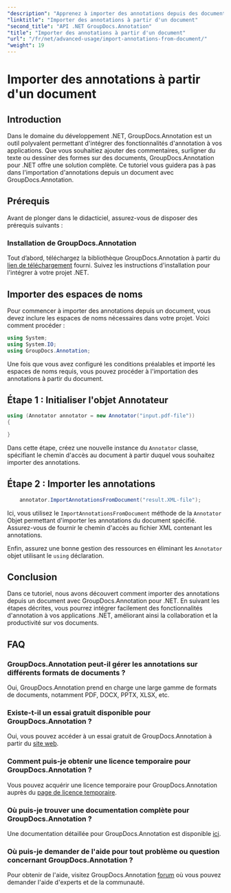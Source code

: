 ```yaml
---
"description": "Apprenez à importer des annotations depuis des documents .NET avec GroupDocs.Annotation. Suivez notre tutoriel étape par étape pour une intégration fluide."
"linktitle": "Importer des annotations à partir d'un document"
"second_title": "API .NET GroupDocs.Annotation"
"title": "Importer des annotations à partir d'un document"
"url": "/fr/net/advanced-usage/import-annotations-from-document/"
"weight": 19
---
```


# Importer des annotations à partir d'un document

## Introduction
Dans le domaine du développement .NET, GroupDocs.Annotation est un outil polyvalent permettant d'intégrer des fonctionnalités d'annotation à vos applications. Que vous souhaitiez ajouter des commentaires, surligner du texte ou dessiner des formes sur des documents, GroupDocs.Annotation pour .NET offre une solution complète. Ce tutoriel vous guidera pas à pas dans l'importation d'annotations depuis un document avec GroupDocs.Annotation.
## Prérequis
Avant de plonger dans le didacticiel, assurez-vous de disposer des prérequis suivants :
### Installation de GroupDocs.Annotation
Tout d’abord, téléchargez la bibliothèque GroupDocs.Annotation à partir du [lien de téléchargement](https://releases.groupdocs.com/annotation/net/) fourni. Suivez les instructions d'installation pour l'intégrer à votre projet .NET.

## Importer des espaces de noms
Pour commencer à importer des annotations depuis un document, vous devez inclure les espaces de noms nécessaires dans votre projet. Voici comment procéder :

```csharp
using System;
using System.IO;
using GroupDocs.Annotation;
```

Une fois que vous avez configuré les conditions préalables et importé les espaces de noms requis, vous pouvez procéder à l'importation des annotations à partir du document.
## Étape 1 : Initialiser l'objet Annotateur
```csharp
using (Annotator annotator = new Annotator("input.pdf-file"))
{

}
```
Dans cette étape, créez une nouvelle instance du `Annotator` classe, spécifiant le chemin d'accès au document à partir duquel vous souhaitez importer des annotations.
## Étape 2 : Importer les annotations
```csharp
	annotator.ImportAnnotationsFromDocument("result.XML-file");
```
Ici, vous utilisez le `ImportAnnotationsFromDocument` méthode de la `Annotator` Objet permettant d'importer les annotations du document spécifié. Assurez-vous de fournir le chemin d'accès au fichier XML contenant les annotations.

Enfin, assurez une bonne gestion des ressources en éliminant les `Annotator` objet utilisant le `using` déclaration.

## Conclusion
Dans ce tutoriel, nous avons découvert comment importer des annotations depuis un document avec GroupDocs.Annotation pour .NET. En suivant les étapes décrites, vous pourrez intégrer facilement des fonctionnalités d'annotation à vos applications .NET, améliorant ainsi la collaboration et la productivité sur vos documents.
## FAQ
### GroupDocs.Annotation peut-il gérer les annotations sur différents formats de documents ?
Oui, GroupDocs.Annotation prend en charge une large gamme de formats de documents, notamment PDF, DOCX, PPTX, XLSX, etc.
### Existe-t-il un essai gratuit disponible pour GroupDocs.Annotation ?
Oui, vous pouvez accéder à un essai gratuit de GroupDocs.Annotation à partir du [site web](https://releases.groupdocs.com/).
### Comment puis-je obtenir une licence temporaire pour GroupDocs.Annotation ?
Vous pouvez acquérir une licence temporaire pour GroupDocs.Annotation auprès du [page de licence temporaire](https://purchase.groupdocs.com/temporary-license/).
### Où puis-je trouver une documentation complète pour GroupDocs.Annotation ?
Une documentation détaillée pour GroupDocs.Annotation est disponible [ici](https://tutorials.groupdocs.com/annotation/net/).
### Où puis-je demander de l'aide pour tout problème ou question concernant GroupDocs.Annotation ?
Pour obtenir de l'aide, visitez GroupDocs.Annotation [forum](https://forum.groupdocs.com/c/annotation/10) où vous pouvez demander l'aide d'experts et de la communauté.